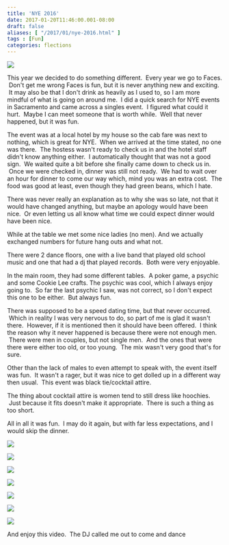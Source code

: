 ```yaml
---
title: 'NYE 2016'
date: 2017-01-20T11:46:00.001-08:00
draft: false
aliases: [ "/2017/01/nye-2016.html" ]
tags : [Fun]
categories: flections
---
```


[![](https://2.bp.blogspot.com/-afkywHc-vAM/WIJoyjUfoiI/AAAAAAAABJY/jz4N8HW3yzAnVGY-qb1OuPIWRxB5qghiACEw/s320/IMG_7508%255B1%255D.JPG)](https://2.bp.blogspot.com/-afkywHc-vAM/WIJoyjUfoiI/AAAAAAAABJY/jz4N8HW3yzAnVGY-qb1OuPIWRxB5qghiACEw/s1600/IMG_7508%255B1%255D.JPG)

  
  
This year we decided to do something different.  Every year we go to Faces.  Don't get me wrong Faces is fun, but it is never anything new and exciting.  It may also be that I don't drink as heavily as I used to, so I am more mindful of what is going on around me.  I did a quick search for NYE events in Sacramento and came across a singles event.  I figured what could it hurt.  Maybe I can meet someone that is worth while.  Well that never happened, but it was fun.  
  
The event was at a local hotel by my house so the cab fare was next to nothing, which is great for NYE.  When we arrived at the time stated, no one was there.  The hostess wasn't ready to check us in and the hotel staff didn't know anything either.  I automatically thought that was not a good sign.  We waited quite a bit before she finally came down to check us in.  Once we were checked in, dinner was still not ready.  We had to wait over an hour for dinner to come our way which, mind you was an extra cost.  The food was good at least, even though they had green beans, which I hate.  
  
There was never really an explanation as to why she was so late, not that it would have changed anything, but maybe an apology would have been nice.  Or even letting us all know what time we could expect dinner would have been nice.  
  
While at the table we met some nice ladies (no men). And we actually exchanged numbers for future hang outs and what not.  
  
There were 2 dance floors, one with a live band that played old school music and one that had a dj that played records.  Both were very enjoyable.  
  
In the main room, they had some different tables.  A poker game, a psychic and some Cookie Lee crafts. The psychic was cool, which I always enjoy going to.  So far the last psychic I saw, was not correct, so I don't expect this one to be either.  But always fun.  
  
There was supposed to be a speed dating time, but that never occurred.  Which in reality I was very nervous to do, so part of me is glad it wasn't there.  However, if it is mentioned then it should have been offered.  I think the reason why it never happened is because there were not enough men.  There were men in couples, but not single men.  And the ones that were there were either too old, or too young.  The mix wasn't very good that's for sure.  
  
Other than the lack of males to even attempt to speak with, the event itself was fun.  It wasn't a rager, but it was nice to get dolled up in a different way then usual.  This event was black tie/cocktail attire.  
  
The thing about cocktail attire is women tend to still dress like hoochies.  Just because it fits doesn't make it appropriate.  There is such a thing as too short.  
  
All in all it was fun.  I may do it again, but with far less expectations, and I would skip the dinner.  
  

[![](https://2.bp.blogspot.com/-unMQq--7GyY/WIJqAzzxOgI/AAAAAAAABJs/mO2NUeLkxyct6wt7I16S3OPFj0v5DwudgCEw/s640/IMG_7501%255B1%255D.JPG)](https://2.bp.blogspot.com/-unMQq--7GyY/WIJqAzzxOgI/AAAAAAAABJs/mO2NUeLkxyct6wt7I16S3OPFj0v5DwudgCEw/s1600/IMG_7501%255B1%255D.JPG)

  

[![](https://1.bp.blogspot.com/-rJ8sqDwnUZM/WIJos42hHcI/AAAAAAAABJU/lJVgb-WgPmwaGZE_8YmAZKxmIVLCamQnwCLcB/s640/IMG_7506%255B1%255D.JPG)](https://1.bp.blogspot.com/-rJ8sqDwnUZM/WIJos42hHcI/AAAAAAAABJU/lJVgb-WgPmwaGZE_8YmAZKxmIVLCamQnwCLcB/s1600/IMG_7506%255B1%255D.JPG)

  

[![](https://2.bp.blogspot.com/-bRg4KddKfX8/WJ4XPTDBK3I/AAAAAAAABOk/DmTb4CkuIHU3cUnqK_cmxVfXLv8vSW61gCLcB/s640/IMG_7507%255B1%255D.JPG)](https://2.bp.blogspot.com/-bRg4KddKfX8/WJ4XPTDBK3I/AAAAAAAABOk/DmTb4CkuIHU3cUnqK_cmxVfXLv8vSW61gCLcB/s1600/IMG_7507%255B1%255D.JPG)

  

[![](https://3.bp.blogspot.com/-ejEURK0u7eY/WIJpZUdazFI/AAAAAAAABJg/VV_12SUgWfcqf1WN_VOGthpeHd1PlWOZQCLcB/s640/IMG_7514%255B1%255D.JPG)](https://3.bp.blogspot.com/-ejEURK0u7eY/WIJpZUdazFI/AAAAAAAABJg/VV_12SUgWfcqf1WN_VOGthpeHd1PlWOZQCLcB/s1600/IMG_7514%255B1%255D.JPG)

  

[![](https://4.bp.blogspot.com/-0WFWCISSoVI/WJ4XkJGdYQI/AAAAAAAABOo/XVClC8Tsug8bGr4bT0AxU4yZSPaNBx2lQCLcB/s640/IMG_7528%255B1%255D.PNG)](https://4.bp.blogspot.com/-0WFWCISSoVI/WJ4XkJGdYQI/AAAAAAAABOo/XVClC8Tsug8bGr4bT0AxU4yZSPaNBx2lQCLcB/s1600/IMG_7528%255B1%255D.PNG)

  

[![](https://3.bp.blogspot.com/-QBus4lLdyY8/WJ4Xo1ZcCKI/AAAAAAAABOs/kl2YyTRibZE6wWKKnB6oi06wxfwGsFTzACLcB/s640/IMG_7529%255B1%255D.PNG)](https://3.bp.blogspot.com/-QBus4lLdyY8/WJ4Xo1ZcCKI/AAAAAAAABOs/kl2YyTRibZE6wWKKnB6oi06wxfwGsFTzACLcB/s1600/IMG_7529%255B1%255D.PNG)

  

[![](https://1.bp.blogspot.com/-_JTsZlKkA6k/WIJptEPhh1I/AAAAAAAABJo/CVpm3E3edX0NBw0qgT51TrktpY4Kb9GqgCEw/s640/IMG_7520%255B1%255D.JPG)](https://1.bp.blogspot.com/-_JTsZlKkA6k/WIJptEPhh1I/AAAAAAAABJo/CVpm3E3edX0NBw0qgT51TrktpY4Kb9GqgCEw/s1600/IMG_7520%255B1%255D.JPG)

  

And enjoy this video.  The DJ called me out to come and dance